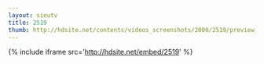```yaml
---
layout: sieutv
title: 2519
thumb: http://hdsite.net/contents/videos_screenshots/2000/2519/preview_360p.mp4.jpg
---
```

{% include iframe src='http://hdsite.net/embed/2519' %}
 
